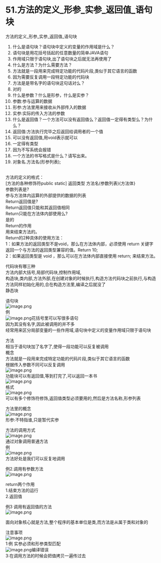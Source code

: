 # 51.方法的定义_形参_实参_返回值_语句块

方法的定义_形参_实参_返回值_语句块 

1. 什么是语句块？语句块中定义的变量的作用域是什么？
  1. 语句块是用花括号括起的任意数量的简单JAVA语句
  1. 作用域只限于语句块,出了语句块之后就无法再使用了
2. 什么是方法？为什么需要方法？
  1. 方法就是一段用来完成特定功能的代码片段,类似于其它语言的函数
  1. 因为需要反复调用一段特定功能的代码块
3. 方法是是带名字的语句块这句话对么？
  1. 对的
4. 什么是参数？什么是形参，什么是实参？
  1. 参数:参与运算的数据
  1. 形参:方法里用来接收从外部传入的数据
  1. 实参:实际的传入方法的参数
5. 什么是返回值？一个方法可以没有返回值么？返回值一定得有类型么？为什么？
  1. 返回值:方法执行完毕之后返回给调用者的一个值
  1. 可以没有返回值,用void表示就可以
  1. 一定得有类型
  1. 因为不写系统会报错
6. 一个方法的书写格式是什么？请写出来。
  1. 对象名.方法名(形参列表);


<br />方法的定义的格式：<br />[方法的各种修饰符public static] 返回类型 方法名(参数列表){方法体}<br />参数列表是?<br />参与方法体内运算的外部提供的数据的列表<br />Return返回值是?<br />Return返回值只能和其返回值相同<br />Return只能在方法体内部使用么?<br />是的<br />Return的作用<br />用来结束方法的。<br />Return的2种具体的使用方法：<br />1：如果方法的返回类型不是void，那么在方法体内部，必须使用 return 关键字 返回一个与方法的返回类型兼容的值。Return 10;<br />2：如果返回类型是 void ，那么可以在方法体内部直接使用 return; 来结束方法。

代码块有哪三种<br />方法内部大括号,局部代码块,控制作用域,<br />构造块,类内部,方法外部,在创建对象的时候执行,构造方法代码块之前执行,与构造方法同样初始化用的,合在构造方法里,编译之后就没了<br />静态块


语句块<br />![image.png](https://cdn.nlark.com/yuque/0/2019/png/349894/1559111556102-b47e59d2-e1bc-473a-8f3c-85d3d34484c0.png#align=left&display=inline&height=88&name=image.png&originHeight=88&originWidth=474&size=65827&status=done&width=474)<br />例<br />![image.png](https://cdn.nlark.com/yuque/0/2019/png/349894/1559111584101-9710d654-880b-492b-8b9a-ff087dcaab6f.png#align=left&display=inline&height=96&name=image.png&originHeight=96&originWidth=297&size=27906&status=done&width=297)花括号里可以写很多语句<br />因为其没有名字,因此被调用的并不多<br />经常用来区分局部变量的一些作用域,语句块中定义的变量作用域只限于语句块

方法<br />相当于语句块加了名字了,使得一段功能可以反复被调用<br />概念<br />方法就是一段用来完成特定功能的代码片段,类似于其它语言的函数<br />根据传入参数不同可以反复调用<br />![image.png](https://cdn.nlark.com/yuque/0/2019/png/349894/1559111843699-ff689e16-6d0b-40aa-b718-e03aac7169ba.png#align=left&display=inline&height=191&name=image.png&originHeight=191&originWidth=339&size=38382&status=done&width=339)<br />功能块可以有返回值,等到打完了,可以返回一本书<br />![image.png](https://cdn.nlark.com/yuque/0/2019/png/349894/1559111933507-ad861cf1-fe1d-4acd-b8e4-dadb6ff074ec.png#align=left&display=inline&height=289&name=image.png&originHeight=289&originWidth=524&size=79730&status=done&width=524)<br />格式<br />![image.png](https://cdn.nlark.com/yuque/0/2019/png/349894/1559111958558-09162089-e79e-4f83-8355-6c18dc133aad.png#align=left&display=inline&height=70&name=image.png&originHeight=70&originWidth=334&size=18183&status=done&width=334)<br />可以有多个修饰符修饰,返回值类型必须要用的,然后是方法名称,形参列表

方法里的概念<br />![image.png](https://cdn.nlark.com/yuque/0/2019/png/349894/1559112013973-8708ff5f-95ea-4976-ab99-b61952b3cf48.png#align=left&display=inline&height=149&name=image.png&originHeight=149&originWidth=413&size=51427&status=done&width=413)<br />形参:不特指谁,只是暂代实参

方法的调用方式<br />![image.png](https://cdn.nlark.com/yuque/0/2019/png/349894/1559112028137-b1bde593-3a3f-40cb-bab8-e9ed5bf2e550.png#align=left&display=inline&height=46&name=image.png&originHeight=46&originWidth=151&size=9262&status=done&width=151)<br />通过对象调用普通方法<br />例<br />![image.png](https://cdn.nlark.com/yuque/0/2019/png/349894/1559112267672-f5fad8be-9073-4fbb-b3b3-8c30f12036df.png#align=left&display=inline&height=178&name=image.png&originHeight=178&originWidth=239&size=42721&status=done&width=239)<br />方法好处是我们可以反复地调用

例2.调用有参数方法<br />![image.png](https://cdn.nlark.com/yuque/0/2019/png/349894/1559112319014-4b6d4c1e-9b32-4b48-8dde-7c3bb35684b1.png#align=left&display=inline&height=212&name=image.png&originHeight=212&originWidth=258&size=56070&status=done&width=258)

return两个作用<br />1.结束方法的运行<br />2.返回值

例3 调用有返回值的方法<br />![image.png](https://cdn.nlark.com/yuque/0/2019/png/349894/1559112388241-eae16127-e3e5-4c3a-8f75-f7fca3fe5692.png#align=left&display=inline&height=230&name=image.png&originHeight=230&originWidth=319&size=65098&status=done&width=319)

面向对象核心就是方法,整个程序的基本单位是类,而方法是从属于类和对象的

注意事项<br />![image.png](https://cdn.nlark.com/yuque/0/2019/png/349894/1559112477954-851f1736-57df-4719-b2c0-abe0f6d2f865.png#align=left&display=inline&height=173&name=image.png&originHeight=173&originWidth=420&size=66323&status=done&width=420)<br />1:例 实参必须和形参类型匹配<br />![image.png](https://cdn.nlark.com/yuque/0/2019/png/349894/1559112527944-32e8513c-70a8-4413-8182-ca68961d2a26.png#align=left&display=inline&height=136&name=image.png&originHeight=136&originWidth=216&size=36702&status=done&width=216)编译错误<br />3:在调用方法的时候会把值拷贝一遍传过去
